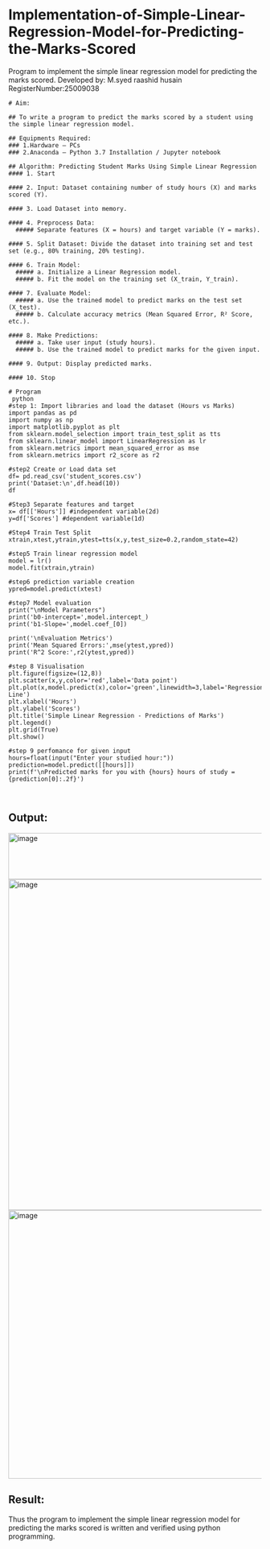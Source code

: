 # Implementation-of-Simple-Linear-Regression-Model-for-Predicting-the-Marks-Scored

Program to implement the simple linear regression model for predicting the marks scored.
Developed by: M.syed raashid husain
RegisterNumber:25009038 


```
# Aim:         

## To write a program to predict the marks scored by a student using the simple linear regression model.

## Equipments Required:
### 1.Hardware – PCs
### 2.Anaconda – Python 3.7 Installation / Jupyter notebook

## Algorithm: Predicting Student Marks Using Simple Linear Regression
#### 1. Start

#### 2. Input: Dataset containing number of study hours (X) and marks scored (Y).

#### 3. Load Dataset into memory.

#### 4. Preprocess Data:
  ##### Separate features (X = hours) and target variable (Y = marks).

#### 5. Split Dataset: Divide the dataset into training set and test set (e.g., 80% training, 20% testing).

#### 6. Train Model:
  ##### a. Initialize a Linear Regression model.
  ##### b. Fit the model on the training set (X_train, Y_train).

#### 7. Evaluate Model:
  ##### a. Use the trained model to predict marks on the test set (X_test).
  ##### b. Calculate accuracy metrics (Mean Squared Error, R² Score, etc.).

#### 8. Make Predictions:
  ##### a. Take user input (study hours).
  ##### b. Use the trained model to predict marks for the given input.

#### 9. Output: Display predicted marks.

#### 10. Stop

# Program
 python
#step 1: Import libraries and load the dataset (Hours vs Marks)
import pandas as pd 
import numpy as np
import matplotlib.pyplot as plt
from sklearn.model_selection import train_test_split as tts
from sklearn.linear_model import LinearRegression as lr
from sklearn.metrics import mean_squared_error as mse
from sklearn.metrics import r2_score as r2

#step2 Create or Load data set 
df= pd.read_csv('student_scores.csv')
print('Dataset:\n',df.head(10))
df

#Step3 Separate features and target
x= df[['Hours']] #independent variable(2d)
y=df['Scores'] #dependent variable(1d)

#Step4 Train Test Split
xtrain,xtest,ytrain,ytest=tts(x,y,test_size=0.2,random_state=42)

#step5 Train linear regression model
model = lr()
model.fit(xtrain,ytrain)

#step6 prediction variable creation
ypred=model.predict(xtest)

#step7 Model evaluation
print("\nModel Parameters")
print('b0-intercept=',model.intercept_)
print('b1-Slope=',model.coef_[0])

print('\nEvaluation Metrics')
print('Mean Squared Errors:',mse(ytest,ypred))
print('R^2 Score:',r2(ytest,ypred))

#step 8 Visualisation
plt.figure(figsize=(12,8))
plt.scatter(x,y,color='red',label='Data point')
plt.plot(x,model.predict(x),color='green',linewidth=3,label='Regression Line')
plt.xlabel('Hours')
plt.ylabel('Scores')
plt.title('Simple Linear Regression - Predictions of Marks')
plt.legend()
plt.grid(True)
plt.show()

#step 9 perfomance for given input
hours=float(input("Enter your studied hour:"))
prediction=model.predict([[hours]])
print(f'\nPredicted marks for you with {hours} hours of study = {prediction[0]:.2f}')



```

## Output:
<img width="627" height="92" alt="image" src="https://github.com/user-attachments/assets/1ae7c396-e6c5-4884-a04b-692b41362b51" />

<img width="936" height="658" alt="image" src="https://github.com/user-attachments/assets/5a096e10-f5f6-498c-bd17-c2f0061eb1c3" />

<img width="519" height="534" alt="image" src="https://github.com/user-attachments/assets/d978ca9c-6057-485a-9662-c3f1affca9ce" />






## Result:
Thus the program to implement the simple linear regression model for predicting the marks scored is written and verified using python programming.
